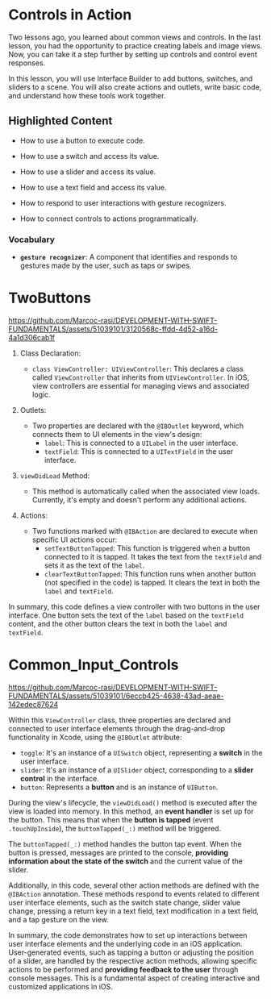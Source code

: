 # Controls in Action

Two lessons ago, you learned about common views and controls. In the last lesson, you had the opportunity to practice creating labels and image views. Now, you can take it a step further by setting up controls and control event responses.

In this lesson, you will use Interface Builder to add buttons, switches, and sliders to a scene. You will also create actions and outlets, write basic code, and understand how these tools work together.

## Highlighted Content

- How to use a button to execute code.

- How to use a switch and access its value.

- How to use a slider and access its value.

- How to use a text field and access its value.

- How to respond to user interactions with gesture recognizers.

- How to connect controls to actions programmatically.

### Vocabulary

- **`gesture recognizer`**: A component that identifies and responds to gestures made by the user, such as taps or swipes.

# TwoButtons

https://github.com/Marcoc-rasi/DEVELOPMENT-WITH-SWIFT-FUNDAMENTALS/assets/51039101/3120568c-ffdd-4d52-a16d-4a1d306cab1f

1. Class Declaration:
   - `class ViewController: UIViewController`: This declares a class called `ViewController` that inherits from `UIViewController`. In iOS, view controllers are essential for managing views and associated logic.

2. Outlets:
   - Two properties are declared with the `@IBOutlet` keyword, which connects them to UI elements in the view's design:
     - `label`: This is connected to a `UILabel` in the user interface.
     - `textField`: This is connected to a `UITextField` in the user interface.

3. `viewDidLoad` Method:
   - This method is automatically called when the associated view loads. Currently, it's empty and doesn't perform any additional actions.

4. Actions:
   - Two functions marked with `@IBAction` are declared to execute when specific UI actions occur:
     - `setTextButtonTapped`: This function is triggered when a button connected to it is tapped. It takes the text from the `textField` and sets it as the text of the `label`.
     - `clearTextButtonTapped`: This function runs when another button (not specified in the code) is tapped. It clears the text in both the `label` and `textField`.

In summary, this code defines a view controller with two buttons in the user interface. One button sets the text of the `label` based on the `textField` content, and the other button clears the text in both the `label` and `textField`.

#  Common_Input_Controls

https://github.com/Marcoc-rasi/DEVELOPMENT-WITH-SWIFT-FUNDAMENTALS/assets/51039101/6eccb425-4638-43ad-aeae-142edec87624

Within this `ViewController` class, three properties are declared and connected to user interface elements through the drag-and-drop functionality in Xcode, using the `@IBOutlet` attribute:
- `toggle`: It's an instance of a `UISwitch` object, representing a **switch** in the user interface.
- `slider`: It's an instance of a `UISlider` object, corresponding to a **slider control** in the interface.
- `button`: Represents a **button** and is an instance of `UIButton`.

During the view's lifecycle, the `viewDidLoad()` method is executed after the view is loaded into memory. In this method, an **event handler** is set up for the button. This means that when the **button is tapped** (event `.touchUpInside`), the `buttonTapped(_:)` method will be triggered.

The `buttonTapped(_:)` method handles the button tap event. When the button is pressed, messages are printed to the console, **providing information about the state of the switch** and the current value of the slider.

Additionally, in this code, several other action methods are defined with the `@IBAction` annotation. These methods respond to events related to different user interface elements, such as the switch state change, slider value change, pressing a return key in a text field, text modification in a text field, and a tap gesture on the view.

In summary, the code demonstrates how to set up interactions between user interface elements and the underlying code in an iOS application. User-generated events, such as tapping a button or adjusting the position of a slider, are handled by the respective action methods, allowing specific actions to be performed and **providing feedback to the user** through console messages. This is a fundamental aspect of creating interactive and customized applications in iOS.
